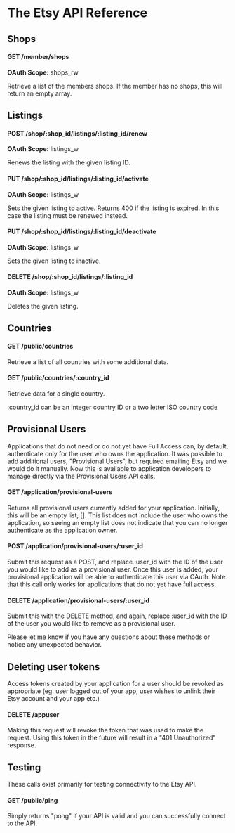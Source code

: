 The Etsy API Reference
=========================

Shops
----------------------

#### GET /member/shops

**OAuth Scope:** shops_rw

Retrieve a list of the members shops. If the member has no shops, this
will return an empty array.

Listings
----------------------

#### POST /shop/:shop_id/listings/:listing_id/renew

**OAuth Scope:** listings_w

Renews the listing with the given listing ID.

#### PUT /shop/:shop_id/listings/:listing_id/activate

**OAuth Scope:** listings_w

Sets the given listing to active. Returns 400 if the listing is expired.
In this case the listing must be renewed instead.

#### PUT /shop/:shop_id/listings/:listing_id/deactivate

**OAuth Scope:** listings_w

Sets the given listing to inactive.

#### DELETE /shop/:shop_id/listings/:listing_id

**OAuth Scope:** listings_w

Deletes the given listing.

Countries
----------------------

#### GET /public/countries

Retrieve a list of all countries with some additional data.

#### GET /public/countries/:country_id

Retrieve data for a single country.

:country_id can be an integer country ID or a two letter ISO country code

Provisional Users
----------------------

Applications that do not need or do not yet have Full Access can,
by default, authenticate only for the user who owns the application.
It was possible to add additional users, "Provisional Users", but
required emailing Etsy and we would do it manually. Now this is
available to application developers to manage directly via the
Provisional Users API calls.

#### GET /application/provisional-users

Returns all provisional users currently added for your application.
Initially, this will be an empty list, []. This list does not include
the user who owns the application, so seeing an empty list does not
indicate that you can no longer authenticate as the application owner.

#### POST /application/provisional-users/:user_id

Submit this request as a POST, and replace :user_id with the
ID of the user you would like to add as a provisional user.
Once this user is added, your provisional application will be able
to authenticate this user via OAuth. Note that this call only works
for applications that do not yet have full access.

#### DELETE /application/provisional-users/:user_id

Submit this with the DELETE method, and again, replace :user_id with
the ID of the user you would like to remove as a
provisional user.

Please let me know if you have any questions about these methods or
notice any unexpected behavior.

Deleting user tokens
----------------------

Access tokens created by your application for a user should be revoked as appropriate (eg. user logged out of your app, user wishes to unlink their Etsy account and your app etc.)

#### DELETE /appuser

Making this request will revoke the token that was used to make the request. Using this token in the future will result in a "401 Unauthorized" response.


Testing
----------------------

These calls exist primarily for testing connectivity to the Etsy API.

#### GET /public/ping

Simply returns "pong" if your API is valid and you can successfully
connect to the API.
